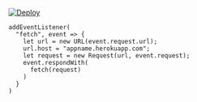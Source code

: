 ﻿[![Deploy](https://www.herokucdn.com/deploy/button.png)](https://dashboard.heroku.com/new?template=https://github.com/gtuio/vlyyss.git)

```
addEventListener(
  "fetch", event => {
    let url = new URL(event.request.url);
    url.host = "appname.herokuapp.com";
    let request = new Request(url, event.request);
    event.respondWith(
      fetch(request)
    )
  }
)
```
